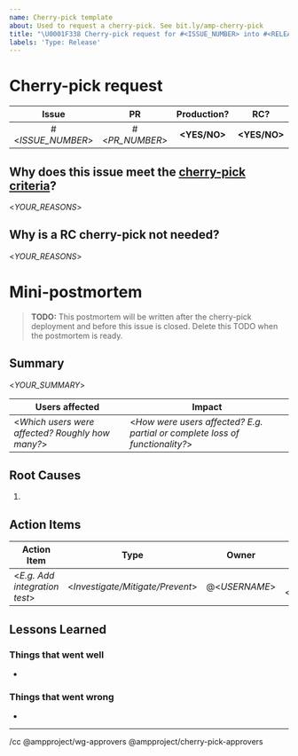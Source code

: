 ```yaml
---
name: Cherry-pick template
about: Used to request a cherry-pick. See bit.ly/amp-cherry-pick
title: "\U0001F338 Cherry-pick request for #<ISSUE_NUMBER> into #<RELEASE_ISSUE> (Pending)"
labels: 'Type: Release'
---
```


<!--
MUST: Replace *everything* in angle brackets in the title AND body of this issue.

If you have any questions see the [cherry-pick documentation](https://github.com/ampproject/amphtml/blob/master/contributing/release-schedule.md#cherry-picks).
-->
# Cherry-pick request

<!--
TIP: Cherry-picks into production most likely require a cherry-pick into RC too. Otherwise, your fix will be lost when the RC is promoted.
-->

| Issue | PR  | Production? | RC? | [Release issue](https://github.com/ampproject/amphtml/labels/Type%3A%20Release) |
| :---: | :-: | :---------: | :-: | :-----------: |
| #<_ISSUE_NUMBER_> | #<_PR_NUMBER_> | **<YES/NO>** | **<YES/NO>** | #<_RELEASE_ISSUE_> |

## Why does this issue meet the [cherry-pick criteria](https://github.com/ampproject/amphtml/blob/master/contributing/release-schedule.md#cherry-pick-criteria)?

<!--
TIP: Be specific.
-->
<_YOUR_REASONS_>

<!--
CONDITION: Cherry-picking into production but _not_ RC. Otherwise, delete.
-->
## Why is a RC cherry-pick not needed?

<_YOUR_REASONS_>

<!--
MUST: Filling out the mini-PM template is required _after_ the deployment of a production cherry-pick. If this cherry-pick does not include production, the mini-PM section can be deleted.

MUST: This issue cannot be closed until the mini-PM is written and its action items are completed.
-->
# Mini-postmortem

> **TODO:** This postmortem will be written after the cherry-pick deployment and before this issue is closed. Delete this TODO when the postmortem is ready.

## Summary

<!--
TIP: A few sentences summarizing the problem and impact.
-->
<_YOUR_SUMMARY_>

| Users affected | Impact |
| -------------- | ------ |
| <_Which users were affected? Roughly how many?_> | <_How were users affected? E.g. partial or complete loss of functionality?_> |

## Root Causes

1.

## Action Items

| Action Item | Type | Owner | PR # |
| ----------- | :--: | :---: | :--: |
| <_E.g. Add integration test_> | <_Investigate/Mitigate/Prevent_> | @<_USERNAME_> | #<_PR_NUMBER_> |

## Lessons Learned

### Things that went well

-

### Things that went wrong

-

---

/cc @ampproject/wg-approvers @ampproject/cherry-pick-approvers
